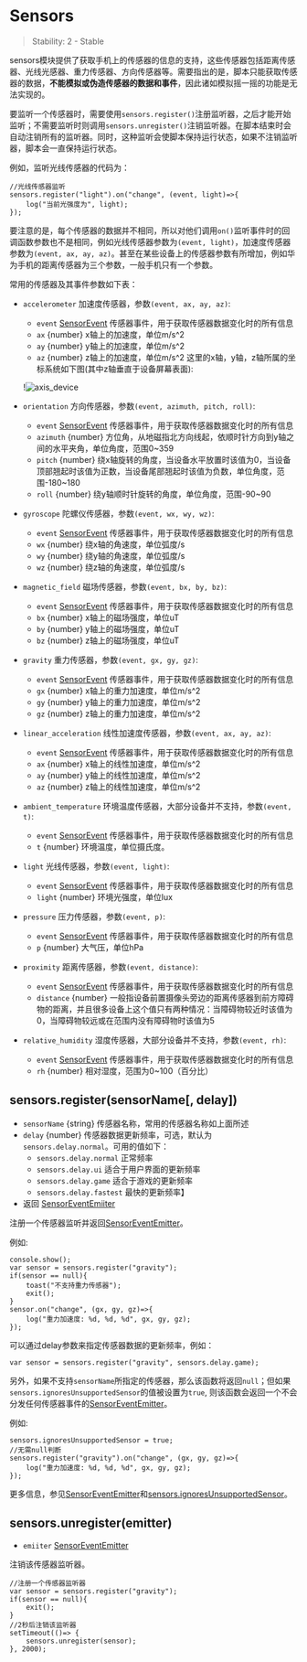 # Sensors

> Stability: 2 - Stable

sensors模块提供了获取手机上的传感器的信息的支持，这些传感器包括距离传感器、光线光感器、重力传感器、方向传感器等。需要指出的是，脚本只能获取传感器的数据，**不能模拟或伪造传感器的数据和事件**，因此诸如模拟摇一摇的功能是无法实现的。

要监听一个传感器时，需要使用`sensors.register()`注册监听器，之后才能开始监听；不需要监听时则调用`sensors.unregister()`注销监听器。在脚本结束时会自动注销所有的监听器。同时，这种监听会使脚本保持运行状态，如果不注销监听器，脚本会一直保持运行状态。

例如，监听光线传感器的代码为：
```
//光线传感器监听
sensors.register("light").on("change", (event, light)=>{
    log("当前光强度为", light);
});
```

要注意的是，每个传感器的数据并不相同，所以对他们调用`on()`监听事件时的回调函数参数也不是相同，例如光线传感器参数为`(event, light)`，加速度传感器参数为`(event, ax, ay, az)`。甚至在某些设备上的传感器参数有所增加，例如华为手机的距离传感器为三个参数，一般手机只有一个参数。

常用的传感器及其事件参数如下表：
* `accelerometer` 加速度传感器，参数`(event, ax, ay, az)`:
    * `event` [SensorEvent](#sensors_sensorevent) 传感器事件，用于获取传感器数据变化时的所有信息
    * `ax` {number} x轴上的加速度，单位m/s^2
    * `ay` {number} y轴上的加速度，单位m/s^2
    * `az` {number} z轴上的加速度，单位m/s^2
    这里的x轴，y轴，z轴所属的坐标系统如下图(其中z轴垂直于设备屏幕表面):

    !![axis_device](#images/axis_device.png)

* `orientation` 方向传感器，参数`(event, azimuth, pitch, roll)`:
    * `event` [SensorEvent](#sensors_sensorevent) 传感器事件，用于获取传感器数据变化时的所有信息
    * `azimuth` {number} 方位角，从地磁指北方向线起，依顺时针方向到y轴之间的水平夹角，单位角度，范围0~359
    * `pitch` {number} 绕x轴旋转的角度，当设备水平放置时该值为0，当设备顶部翘起时该值为正数，当设备尾部翘起时该值为负数，单位角度，范围-180~180
    * `roll` {number} 绕y轴顺时针旋转的角度，单位角度，范围-90~90
    
* `gyroscope` 陀螺仪传感器，参数`(event, wx, wy, wz)`:
    * `event` [SensorEvent](#sensors_sensorevent) 传感器事件，用于获取传感器数据变化时的所有信息
    * `wx` {number} 绕x轴的角速度，单位弧度/s
    * `wy` {number} 绕y轴的角速度，单位弧度/s
    * `wz` {number} 绕z轴的角速度，单位弧度/s

* `magnetic_field` 磁场传感器，参数`(event, bx, by, bz)`:
    * `event` [SensorEvent](#sensors_sensorevent) 传感器事件，用于获取传感器数据变化时的所有信息
    * `bx` {number} x轴上的磁场强度，单位uT
    * `by` {number} y轴上的磁场强度，单位uT
    * `bz` {number} z轴上的磁场强度，单位uT

* `gravity` 重力传感器，参数`(event, gx, gy, gz)`:
    * `event` [SensorEvent](#sensors_sensorevent) 传感器事件，用于获取传感器数据变化时的所有信息
    * `gx` {number} x轴上的重力加速度，单位m/s^2
    * `gy` {number} y轴上的重力加速度，单位m/s^2
    * `gz` {number} z轴上的重力加速度，单位m/s^2

* `linear_acceleration` 线性加速度传感器，参数`(event, ax, ay, az)`:
    * `event` [SensorEvent](#sensors_sensorevent) 传感器事件，用于获取传感器数据变化时的所有信息
    * `ax` {number} x轴上的线性加速度，单位m/s^2
    * `ay` {number} y轴上的线性加速度，单位m/s^2
    * `az` {number} z轴上的线性加速度，单位m/s^2

* `ambient_temperature` 环境温度传感器，大部分设备并不支持，参数`(event, t)`:
    * `event` [SensorEvent](#sensors_sensorevent) 传感器事件，用于获取传感器数据变化时的所有信息
    * `t` {number} 环境温度，单位摄氏度。

* `light` 光线传感器，参数`(event, light)`:
    * `event` [SensorEvent](#sensors_sensorevent) 传感器事件，用于获取传感器数据变化时的所有信息
    * `light` {number} 环境光强度，单位lux

* `pressure` 压力传感器，参数`(event, p)`:
    * `event` [SensorEvent](#sensors_sensorevent) 传感器事件，用于获取传感器数据变化时的所有信息
    * `p` {number} 大气压，单位hPa

* `proximity` 距离传感器，参数`(event, distance)`:
    * `event` [SensorEvent](#sensors_sensorevent) 传感器事件，用于获取传感器数据变化时的所有信息
    * `distance` {number} 一般指设备前置摄像头旁边的距离传感器到前方障碍物的距离，并且很多设备上这个值只有两种情况：当障碍物较近时该值为0，当障碍物较远或在范围内没有障碍物时该值为5

* `relative_humidity` 湿度传感器，大部分设备并不支持，参数`(event, rh)`:
    * `event` [SensorEvent](#sensors_sensorevent) 传感器事件，用于获取传感器数据变化时的所有信息
    * `rh` {number} 相对湿度，范围为0~100（百分比）



## sensors.register(sensorName[, delay])
* `sensorName` {string} 传感器名称，常用的传感器名称如上面所述
* `delay` {number} 传感器数据更新频率，可选，默认为`sensors.delay.normal`。可用的值如下：
    * `sensors.delay.normal` 正常频率
    * `sensors.delay.ui` 适合于用户界面的更新频率
    * `sensors.delay.game` 适合于游戏的更新频率
    * `sensors.delay.fastest` 最快的更新频率】
* 返回 [SensorEventEmiiter](#sensors_sensoreventemitter)

注册一个传感器监听并返回[SensorEventEmitter](#sensors_sensoreventemitter)。

例如:
```
console.show();
var sensor = sensors.register("gravity");
if(sensor == null){
    toast("不支持重力传感器");
    exit();
}
sensor.on("change", (gx, gy, gz)=>{
    log("重力加速度: %d, %d, %d", gx, gy, gz);
});
```

可以通过delay参数来指定传感器数据的更新频率，例如：
```
var sensor = sensors.register("gravity", sensors.delay.game);
```

另外，如果不支持`sensorName`所指定的传感器，那么该函数将返回`null`；但如果`sensors.ignoresUnsupportedSensor`的值被设置为`true`, 则该函数会返回一个不会分发任何传感器事件的[SensorEventEmitter](#sensors_sensoreventemitter)。

例如:
```
sensors.ignoresUnsupportedSensor = true;
//无需null判断
sensors.register("gravity").on("change", (gx, gy, gz)=>{
    log("重力加速度: %d, %d, %d", gx, gy, gz);
});
```

更多信息，参见[SensorEventEmitter](#sensors_sensoreventemitter)和[sensors.ignoresUnsupportedSensor](#sensors_sensors_ignoresUnsupportedSensor)。

## sensors.unregister(emitter)
* `emiiter` [SensorEventEmitter](#sensors_sensoreventemitter)

注销该传感器监听器。

```
//注册一个传感器监听器
var sensor = sensors.register("gravity");
if(sensor == null){
    exit();
}
//2秒后注销该监听器
setTimeout(()=> {
    sensors.unregister(sensor);
}, 2000);
```

## 

